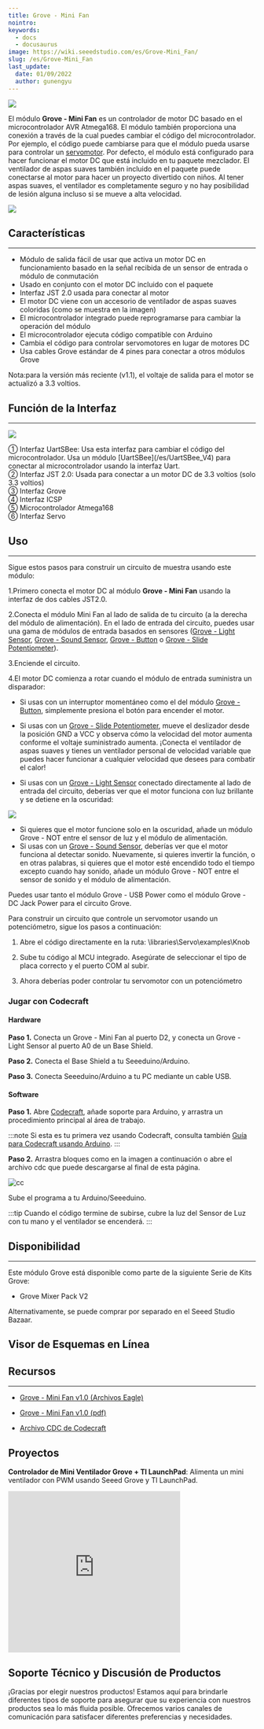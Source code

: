 ```yaml
---
title: Grove - Mini Fan
nointro:
keywords:
  - docs
  - docusaurus
image: https://wiki.seeedstudio.com/es/Grove-Mini_Fan/
slug: /es/Grove-Mini_Fan
last_update:
  date: 01/09/2022
  author: gunengyu
---
```

![](https://files.seeedstudio.com/wiki/Grove-Mini_Fan/img/Mini_Fan%20head.jpg)

El módulo **Grove - Mini Fan** es un controlador de motor DC basado en el microcontrolador AVR Atmega168. El módulo también proporciona una conexión a través de la cual puedes cambiar el código del microcontrolador. Por ejemplo, el código puede cambiarse para que el módulo pueda usarse para controlar un [servomotor](https://en.wikipedia.org/wiki/Servomotor). Por defecto, el módulo está configurado para hacer funcionar el motor DC que está incluido en tu paquete mezclador. El ventilador de aspas suaves también incluido en el paquete puede conectarse al motor para hacer un proyecto divertido con niños. Al tener aspas suaves, el ventilador es completamente seguro y no hay posibilidad de lesión alguna incluso si se mueve a alta velocidad.

[![](https://files.seeedstudio.com/wiki/Seeed-WiKi/docs/images/300px-Get_One_Now_Banner-ragular.png)](https://www.seeedstudio.com/Grove-Mini-Fan-v1-1.html)

## Características

---

* Módulo de salida fácil de usar que activa un motor DC en funcionamiento basado en la señal recibida de un sensor de entrada o módulo de conmutación
* Usado en conjunto con el motor DC incluido con el paquete
* Interfaz JST 2.0 usada para conectar al motor
* El motor DC viene con un accesorio de ventilador de aspas suaves coloridas (como se muestra en la imagen)
* El microcontrolador integrado puede reprogramarse para cambiar la operación del módulo
* El microcontrolador ejecuta código compatible con Arduino
* Cambia el código para controlar servomotores en lugar de motores DC
* Usa cables Grove estándar de 4 pines para conectar a otros módulos Grove
<div>
  <span style={{color: 'red'}}>Nota:</span>para la versión más reciente (v1.1), el voltaje de salida para el motor se actualizó a 3.3 voltios.
</div>

## Función de la Interfaz

---
![](https://files.seeedstudio.com/wiki/Grove-Mini_Fan/img/Mini_fan.jpg)

<dl>
  <dt>① Interfaz UartSBee: Usa esta interfaz para cambiar el código del microcontrolador. Usa un módulo [UartSBee](/es/UartSBee_V4) para conectar al microcontrolador usando la interfaz Uart.</dt>
  <dt>② Interfaz JST 2.0: Usada para conectar a un motor DC de 3.3 voltios (solo 3.3 voltios)</dt>
  <dt>③ Interfaz Grove</dt>
  <dt>④ Interfaz ICSP</dt>
  <dt>⑤ Microcontrolador Atmega168</dt>
  <dt>⑥ Interfaz Servo</dt>
</dl>

## Uso

---
Sigue estos pasos para construir un circuito de muestra usando este módulo:

1.Primero conecta el motor DC al módulo **Grove - Mini Fan** usando la interfaz de dos cables JST2.0.

2.Conecta el módulo Mini Fan al lado de salida de tu circuito (a la derecha del módulo de alimentación). En el lado de entrada del circuito, puedes usar una gama de módulos de entrada basados en sensores ([Grove - Light Sensor](/Grove-Light_Sensor "Grove - Light Sensor"), [Grove - Sound Sensor](/Grove-Sound_Sensor "Grove - Sound Sensor"), [Grove - Button](/Grove-Button "Grove - Button") o [Grove - Slide Potentiometer](/Grove-Slide_Potentiometer "Grove - Slide Potentiometer")).

3.Enciende el circuito.

4.El motor DC comienza a rotar cuando el módulo de entrada suministra un disparador:

* Si usas con un interruptor momentáneo como el del módulo [Grove - Button](/Grove-Button "Grove - Button"), simplemente presiona el botón para encender el motor.

* Si usas con un [Grove - Slide Potentiometer](/Grove-Slide_Potentiometer "Grove - Slide Potentiometer"), mueve el deslizador desde la posición GND a VCC y observa cómo la velocidad del motor aumenta conforme el voltaje suministrado aumenta. ¡Conecta el ventilador de aspas suaves y tienes un ventilador personal de velocidad variable que puedes hacer funcionar a cualquier velocidad que desees para combatir el calor!

* Si usas con un [Grove - Light Sensor](/Grove-Light_Sensor "Grove - Light Sensor") conectado directamente al lado de entrada del circuito, deberías ver que el motor funciona con luz brillante y se detiene en la oscuridad:

![](https://files.seeedstudio.com/wiki/Grove-Mini_Fan/img/Light_Sensitive_Fan.gif)

* Si quieres que el motor funcione solo en la oscuridad, añade un módulo Grove - NOT entre el sensor de luz y el módulo de alimentación.
* Si usas con un [Grove - Sound Sensor](/Grove-Sound_Sensor "Grove - Sound Sensor"), deberías ver que el motor funciona al detectar sonido. Nuevamente, si quieres invertir la función, o en otras palabras, si quieres que el motor esté encendido todo el tiempo excepto cuando hay sonido, añade un módulo Grove - NOT entre el sensor de sonido y el módulo de alimentación.

Puedes usar tanto el módulo Grove - USB Power como el módulo Grove - DC Jack Power para el circuito Grove.

Para construir un circuito que controle un servomotor usando un potenciómetro, sigue los pasos a continuación:

1. Abre el código directamente en la ruta: \libraries\Servo\examples\Knob

2. Sube tu código al MCU integrado. Asegúrate de seleccionar el tipo de placa correcto y el puerto COM al subir.

3. Ahora deberías poder controlar tu servomotor con un potenciómetro

### Jugar con Codecraft

#### Hardware

**Paso 1.** Conecta un Grove - Mini Fan al puerto D2, y conecta un Grove - Light Sensor al puerto A0 de un Base Shield.

**Paso 2.** Conecta el Base Shield a tu Seeeduino/Arduino.

**Paso 3.** Conecta Seeeduino/Arduino a tu PC mediante un cable USB.

#### Software

**Paso 1.** Abre [Codecraft](https://ide.chmakered.com/), añade soporte para Arduino, y arrastra un procedimiento principal al área de trabajo.

:::note
    Si esta es tu primera vez usando Codecraft, consulta también [Guía para Codecraft usando Arduino](https://wiki.seeedstudio.com/es/Guide_for_Codecraft_using_Arduino/).
:::

**Paso 2.** Arrastra bloques como en la imagen a continuación o abre el archivo cdc que puede descargarse al final de esta página.

![cc](https://files.seeedstudio.com/wiki/Grove-Mini_Fan/img/cc_Mini_Fan.png)

Sube el programa a tu Arduino/Seeeduino.

:::tip
    Cuando el código termine de subirse, cubre la luz del Sensor de Luz con tu mano y el ventilador se encenderá.
:::

## Disponibilidad

---
Este módulo Grove está disponible como parte de la siguiente Serie de Kits Grove:

* Grove Mixer Pack V2

Alternativamente, se puede comprar por separado en el Seeed Studio Bazaar.

## Visor de Esquemas en Línea

<div className="altium-ecad-viewer" data-project-src="https://files.seeedstudio.com/wiki/Grove-Mini_Fan/res/Grove-Mini_Fan_v1.0.zip" style={{borderRadius: '0px 0px 4px 4px', height: 500, borderStyle: 'solid', borderWidth: 1, borderColor: 'rgb(241, 241, 241)', overflow: 'hidden', maxWidth: 1280, maxHeight: 700, boxSizing: 'border-box'}}>
</div>

## Recursos

---

* [Grove - Mini Fan v1.0 (Archivos Eagle)](https://files.seeedstudio.com/wiki/Grove-Mini_Fan/res/Grove-Mini_Fan_v1.0.zip)

* [Grove - Mini Fan v1.0 (pdf)](https://files.seeedstudio.com/wiki/Grove-Mini_Fan/res/Grove-Mini_Fan_v1.0.pdf)

* [Archivo CDC de Codecraft](https://files.seeedstudio.com/wiki/Grove-Mini_Fan/res/Grove_Mini_Fan_CDC_File.zip)

## Proyectos

**Controlador de Mini Ventilador Grove + TI LaunchPad**: Alimenta un mini ventilador con PWM usando Seeed Grove y TI LaunchPad.

<iframe frameborder='0' height='327.5' scrolling='no' src='https://www.hackster.io/measley2/grove-mini-fan-controller-ti-launchpad-cba304/embed' width='350'></iframe>

## Soporte Técnico y Discusión de Productos

¡Gracias por elegir nuestros productos! Estamos aquí para brindarle diferentes tipos de soporte para asegurar que su experiencia con nuestros productos sea lo más fluida posible. Ofrecemos varios canales de comunicación para satisfacer diferentes preferencias y necesidades.

<div class="button_tech_support_container">
<a href="https://forum.seeedstudio.com/" class="button_forum"></a> 
<a href="https://www.seeedstudio.com/contacts" class="button_email"></a>
</div>

<div class="button_tech_support_container">
<a href="https://discord.gg/eWkprNDMU7" class="button_discord"></a> 
<a href="https://github.com/Seeed-Studio/wiki-documents/discussions/69" class="button_discussion"></a>
</div>
